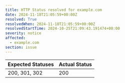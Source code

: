 ```yaml
---
title: HTTP Status resolved for example.com
date: 2024-11-18T21:05:59+00:00Z
resolved: True
resolvedWhen: 2024-11-18T21:05:59+00:00Z
resolvedStartTime: 2024-10-25T21:09:43.191474+00:00
severity: notice
affected:
  - example.com
section: issue
---
```


| Expected Statuses | Actual Status  |
|-------------------|----------------|
| 200, 301, 302 | 200 |

